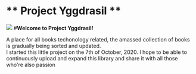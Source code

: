 
#                                                    ** Project Yggdrasil **                                       
![](https://upload.wikimedia.org/wikipedia/commons/8/8d/The_Ash_Yggdrasil_by_Friedrich_Wilhelm_Heine.jpg)
#**Welcome to Project Yggdrasil!** 

A place for all books techonology related, the amassed collection of books is gradually being sorted and updated.  
I started this little project on the 7th of October, 2020.
I hope to be able to continuously upload and expand this library and share it with all those who're also passion
